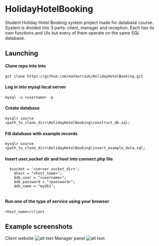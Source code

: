 # HolidayHotelBooking

Student Holiday Hotel Booking system project made for database course. System is divided into 3 parts: client, manager and reception. Each has its own functions and UIs but every of them operate on the same SQL database.

## Launching

#### Clone repo into into 
``` 
git clone https://github.com/matmarczuk/HolidayHotelBooking.git
```
#### Log in into mysql local server

```
mysql -u <username> -p
```

#### Create database
```
mysql> source <path_to_clone_dir>\HolidayHotelBooking\construct_db.sql;
```
#### Fill database with example records
```
mysql> source <path_to_clone_dir>\HolidayHotelBooking\insert_example_data.sql;
```
#### Insert user,socket dir and host into connect.php file 

```
  $socket = '<server_socket_dir>';
	$host = "<host_name>";
	$db_user = "<username>";
	$db_password = "<password>";
	$db_name = "mydb1";
  
```
#### Run one of the type of service using your browser

```
<host_name>/client  
```


## Example screenshots 
Client website
![alt text](https://user-images.githubusercontent.com/26739110/54788370-11f5b500-4c2f-11e9-9d8b-736ccefe4717.png)
Manager panel
![alt text](https://user-images.githubusercontent.com/26739110/54788390-23d75800-4c2f-11e9-9e8c-11aee4d027f0.png)
